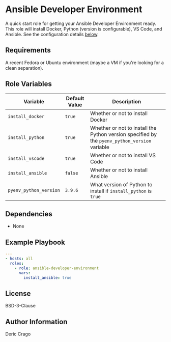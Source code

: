 # Ansible Developer Environment

A quick start role for getting your Ansible Developer Environment ready. This role will install Docker, Python (version is configurable), VS Code, and Ansible. See the configuration details [below](#Role-Variables).

## Requirements

A recent Fedora or Ubuntu environment (maybe a VM if you're looking for a clean separation).

## Role Variables

| Variable               | Default Value | Description                                                                                   |
| ---------------------- | ------------- | --------------------------------------------------------------------------------------------- |
| `install_docker`       | `true`        | Whether or not to install Docker                                                              |
| `install_python`       | `true`        | Whether or not to install the Python version specified by the `pyenv_python_version` variable |
| `install_vscode`       | `true`        | Whether or not to install VS Code                                                             |
| `install_ansible`      | `false`       | Whether or not to install Ansible                                                             |
| `pyenv_python_version` | `3.9.6`       | What version of Python to install if `install_python` is `true`                               |

## Dependencies

- None

## Example Playbook

```yaml
---
- hosts: all
  roles:
    - role: ansible-developer-environment
      vars:
        install_ansible: true
```

## License

BSD-3-Clause

## Author Information

Deric Crago
